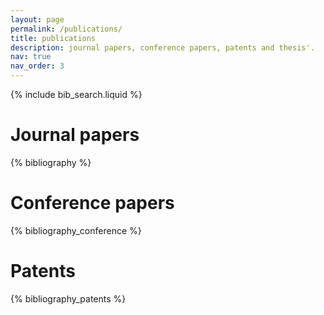 ```yaml
---
layout: page
permalink: /publications/
title: publications
description: journal papers, conference papers, patents and thesis'.
nav: true
nav_order: 3
---
```


<!-- _pages/publications.md -->

<!-- Bibsearch Feature -->

{% include bib_search.liquid %}

# Journal papers

<div class="publications">

{% bibliography %}

</div>


# Conference papers

<div class="publications">

{% bibliography_conference %}

</div>

# Patents

<div class="publications">

{% bibliography_patents %}

</div>


